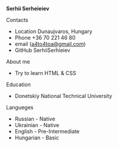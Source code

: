 **Serhii Serheieiev**

Contacts

- Location Dunaujvaros, Hungary
- Phone +36 70 221 46 80
- email (a4to4toa@gmail.com)
- GitHub SerhiiSerhieiev

About me

- Try to learn HTML & CSS

Education

- Donetskiy National Technical University

Langueges

- Russian - Native
- Ukrainian - Native
- English - Pre-Intermediate
- Hungarian - Basic
